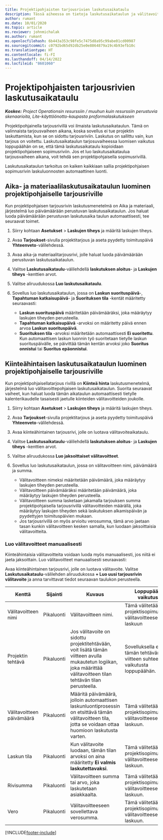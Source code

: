 ```yaml
---
title: Projektipohjaisten tarjousrivien laskutusaikataulu
description: Tässä aiheessa on tietoja laskutusaikataulun ja välitavoitteiden luomisesta tarjousriveille.
author: rumant
ms.date: 10/01/2020
ms.topic: article
ms.reviewer: johnmichalak
ms.author: rumant
ms.openlocfilehash: 6b443a353c98fe5c7475d8a95c99abe01cd00987
ms.sourcegitcommit: c0792bd65d92db25e0e8864879a19c4b93efb10c
ms.translationtype: HT
ms.contentlocale: fi-FI
ms.lasthandoff: 04/14/2022
ms.locfileid: "8601060"
---
```

# <a name="invoice-schedules-on-project-based-quote-lines"></a>Projektipohjaisten tarjousrivien laskutusaikataulu

_**Koskee:** Project Operationsin resurssiin / muuhun kuin resurssiin perustuvia skenaarioita, Lite-käyttöönotto-kaupasta proformalaskutukseen_

Projektipohjainella tarjousrivillä voi ilmaista laskutusaikataulun. Tämä on valinnaista tarjousvaiheen aikana, koska sovellus ei tue projektin laskuttamista, kun se on sidottu tarjousriviin. Laskutus on sallittu vain, kun tarjous on voitettu. Laskutusaikataulun tarjosuvaiheessa luomisen vaikutus loppupäähän on se, että tämä laskutusaikataulu kopioidaan projektipohjaiseen sopimusriviin. Jos et luo laskutusaikataulua tarjousvaiheen aikana, voit tehdä sen projektipohjaisella sopimusrivillä.

Laskutusaikataulun tarkoitus on kaiken kaikkiaan sallia projektipohjaisen sopimusrivin laskuluonnosten automaattinen luonti. 

## <a name="create-a-time-and-material-invoice-schedule-for-a-project-based-quote-line"></a>Aika- ja materiaalilaskutusaikataulun luominen projektipohjaiselle tarjousriville

Kun projektipohjaisen tarjousrivin laskutusmenetelmä on Aika ja materiaali, järjestelmä luo päivämäärään perustuvan laskutusaikataulun. Jos haluat luoda päivämäärään perustuvan laskutusaika taulun automaattisesti, tee seuraavat toimet.

1. Siirry kohtaan **Asetukset** > **Laskujen tiheys** ja määritä laskujen tiheys.
2. Avaa **Tarjoukset**-sivulla projektitarjous ja aseta pyydetty toimituspäivä **Yhteenveto**-välilehdessä.
3. Avaa aika-ja materiaalitarjousrivi, jolle haluat luoda päivämäärään perustuvan laskutusaikataulun. 
4. Valitse **Laskutusaikataulu**-välilehdellä **laskutuksen aloitus**- ja **Laskujen tiheys** -kenttien arvot. 
5. Valitse aliruudukossa **Luo laskutusaikataulu**.
6. Sovellus luo laskutusaikataulun, jossa on **Laskun suorituspäivä**-, **Tapahtuman katkaisupäivä**- ja **Suorituksen tila** -kentät määritetty seuraavasti:

    - **Laskun suorituspäivä** määritetään päivämääräksi, joka määräytyy laskujen tiheyden perusteella.
    - **Tapahtuman katkaisupäivä** -arvoksi on määritetty päivä ennen arvoa **Laskun suorituspäivä**.
    - **Suorituksen tila** -arvoksi määritetään automaattisesti **Ei suoritettu**. Kun automaattisen laskun luonnin työ suoritetaan tietylle laskun suorituspäivälle, se päivittää tämän kentän arvoksi joko **Suoritus onnistui** tai **Suoritus epäonnistui**.

## <a name="create-a-fixed-price-invoice-schedule-for-a-project-based-quote-line"></a>Kiinteähintaisen laskutusaikataulun luominen projektipohjaiselle tarjousriville

Kun projektipohjaisellatarjous rivillä on **Kiinteä hinta** laskutusmenetelmä, järjestelmä luo välitavoittepohjaisen laskutusaikataulun. Suorita seuraavat vaiheet, kun haluat luoda tämän aikataulun automaattisesti tietylle kalenterikaudelle tasaisesti jaetulle kiinteiden välitavoitteiden joukolle.

1. Siirry kohtaan **Asetukset** > **Laskujen tiheys** ja määritä laskujen tiheys.
2. Avaa **Tarjoukset**-sivulla projektitarjous ja aseta pyydetty toimituspäivä **Yhteenveto**-välilehdessä.
3. Avaa kiinteähintainen tarjousrivi, jolle on luotava välitavoiteaikataulu. 
4. Valitse **Laskutusaikataulu**-välilehdellä **laskutuksen aloitus**- ja **Laskujen tiheys** -kenttien arvot. 
5. Valitse aliruudukossa **Luo jaksoittaiset välitavoitteet**.
6. Sovellus luo laskutusaikataulun, jossa on välitavoitteen nimi, päivämäärä ja summa.

    - Välitavoitteen nimeksi määritetään päivämäärä, joka määräytyy laskujen tiheyden perusteella.
    - Välitavoitteen päivämääräksi määritetään päivämäärä, joka määräytyy laskujen tiheyden perusteella.
    - Välitavoitteen summa lasketaan jakamalla tarjouksen summa projektipohjaisella tarjousrivillä välitavoitteiden määrällä, joka määräytyy laskujen tiheyden sekä laskutuksen alkamispäivän ja pyydettyjen toimituspäivien mukaan.
    - Jos tarjousrivillä on myös arvioitu verosumma, tämä arvo jaetaan tasan kunkin välitavoitteen kesken samalla, kun luodaan jaksoittaisia välitavoitteita.

### <a name="manually-create-milestones"></a>Luo välitavoitteet manuaalisesti

Kiinteähintaisia välitavoitteita voidaan luoda myös manuaalisesti, jos niitä ei jaeta jaksoittain. Luo välitavoitteet manuaalisesti seuraavasti:

Avaa kiinteähintainen tarjousrivi, jolle on luotava välitavoite. Valitse **Laskutusaikataulu**-välilehden aliruudukossa **+ Luo uusi tarjousrivin välitavoite** ja anna tarvittavat tiedot seuraavan taulukon perusteella.

| **Kenttä** | **Sijainti** | **Kuvaus** | **Loppupään vaikutus** |
| --- | --- | --- | --- |
| Välitavoitteen nimi | Pikaluonti | Välitavoitteen nimi. | Tämä välitetään projektisopimusrivin välitavoitteeseen ja laskuun |
| Projektin tehtävä | Pikaluonti | Jos välitavoite on sidottu projektitehtävään, voit lisätä tämän viitteen avulla mukautetun logiikan, joka määrittää välitavoitteen tilan tehtävän tilan perusteella. | Sovelluksella ei ole tämän tehtävän viitteen suhteen vaikutusta loppupäähän. |
| Välitavoitteen päivämäärä | Pikaluonti | Määritä päivämäärä, jolloin automaattisen laskunluontiprosessin on etsittävä tämän välitavoitteen tila, jotta se voidaan ottaa huomioon laskutusta varten. | Tämä välitetään projektisopimusrivin välitavoitteeseen ja laskuun. |
| Laskun tila | Pikaluonti | Kun välitavoite luodaan, tämän tilan arvoksi on aina määritetty **Ei valmis laskutettavaksi**. | Tämä välitetään projektisopimusrivin välitavoitteeseen ja laskuun. |
| Rivisumma | Pikaluonti | Välitavoitteen summa tai arvo, joka laskutetaan asiakkaalta. | Tämä välitetään projektisopimusrivin välitavoitteeseen ja laskuun. |
| Vero | Pikaluonti | Välitavoitteeseen sovellettava verosumma. | Tämä välitetään projektisopimusrivin välitavoitteeseen ja laskuun. |


[!INCLUDE[footer-include](../includes/footer-banner.md)]